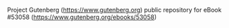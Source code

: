 Project Gutenberg (https://www.gutenberg.org) public repository for
eBook #53058 (https://www.gutenberg.org/ebooks/53058)
